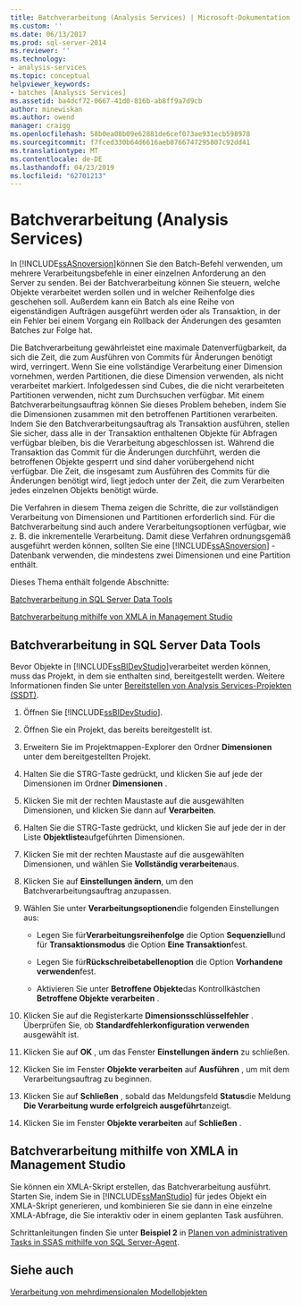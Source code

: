 ```yaml
---
title: Batchverarbeitung (Analysis Services) | Microsoft-Dokumentation
ms.custom: ''
ms.date: 06/13/2017
ms.prod: sql-server-2014
ms.reviewer: ''
ms.technology:
- analysis-services
ms.topic: conceptual
helpviewer_keywords:
- batches [Analysis Services]
ms.assetid: ba4dcf72-0667-41d0-816b-ab8ff9a7d9cb
author: minewiskan
ms.author: owend
manager: craigg
ms.openlocfilehash: 58b0ea08b09e62881de6cef073ae931ecb598978
ms.sourcegitcommit: f7fced330b64d6616aeb8766747295807c92dd41
ms.translationtype: MT
ms.contentlocale: de-DE
ms.lasthandoff: 04/23/2019
ms.locfileid: "62701213"
---
```

# <a name="batch-processing-analysis-services"></a>Batchverarbeitung (Analysis Services)
  In [!INCLUDE[ssASnoversion](../../includes/ssasnoversion-md.md)]können Sie den Batch-Befehl verwenden, um mehrere Verarbeitungsbefehle in einer einzelnen Anforderung an den Server zu senden. Bei der Batchverarbeitung können Sie steuern, welche Objekte verarbeitet werden sollen und in welcher Reihenfolge dies geschehen soll. Außerdem kann ein Batch als eine Reihe von eigenständigen Aufträgen ausgeführt werden oder als Transaktion, in der ein Fehler bei einem Vorgang ein Rollback der Änderungen des gesamten Batches zur Folge hat.  
  
 Die Batchverarbeitung gewährleistet eine maximale Datenverfügbarkeit, da sich die Zeit, die zum Ausführen von Commits für Änderungen benötigt wird, verringert. Wenn Sie eine vollständige Verarbeitung einer Dimension vornehmen, werden Partitionen, die diese Dimension verwenden, als nicht verarbeitet markiert. Infolgedessen sind Cubes, die die nicht verarbeiteten Partitionen verwenden, nicht zum Durchsuchen verfügbar. Mit einem Batchverarbeitungsauftrag können Sie dieses Problem beheben, indem Sie die Dimensionen zusammen mit den betroffenen Partitionen verarbeiten. Indem Sie den Batchverarbeitungsauftrag als Transaktion ausführen, stellen Sie sicher, dass alle in der Transaktion enthaltenen Objekte für Abfragen verfügbar bleiben, bis die Verarbeitung abgeschlossen ist. Während die Transaktion das Commit für die Änderungen durchführt, werden die betroffenen Objekte gesperrt und sind daher vorübergehend nicht verfügbar. Die Zeit, die insgesamt zum Ausführen des Commits für die Änderungen benötigt wird, liegt jedoch unter der Zeit, die zum Verarbeiten jedes einzelnen Objekts benötigt würde.  
  
 Die Verfahren in diesem Thema zeigen die Schritte, die zur vollständigen Verarbeitung von Dimensionen und Partitionen erforderlich sind. Für die Batchverarbeitung sind auch andere Verarbeitungsoptionen verfügbar, wie z. B. die inkrementelle Verarbeitung. Damit diese Verfahren ordnungsgemäß ausgeführt werden können, sollten Sie eine [!INCLUDE[ssASnoversion](../../includes/ssasnoversion-md.md)] -Datenbank verwenden, die mindestens zwei Dimensionen und eine Partition enthält.  
  
 Dieses Thema enthält folgende Abschnitte:  
  
 [Batchverarbeitung in SQL Server Data Tools](#bkmk_ssdt)  
  
 [Batchverarbeitung mithilfe von XMLA in Management Studio](#bkmk_xmla)  
  
##  <a name="bkmk_ssdt"></a> Batchverarbeitung in SQL Server Data Tools  
 Bevor Objekte in [!INCLUDE[ssBIDevStudio](../../includes/ssbidevstudio-md.md)]verarbeitet werden können, muss das Projekt, in dem sie enthalten sind, bereitgestellt werden. Weitere Informationen finden Sie unter [Bereitstellen von Analysis Services-Projekten &#40;SSDT&#41;](deploy-analysis-services-projects-ssdt.md).  
  
1.  Öffnen Sie [!INCLUDE[ssBIDevStudio](../../includes/ssbidevstudio-md.md)].  
  
2.  Öffnen Sie ein Projekt, das bereits bereitgestellt ist.  
  
3.  Erweitern Sie im Projektmappen-Explorer den Ordner **Dimensionen** unter dem bereitgestellten Projekt.  
  
4.  Halten Sie die STRG-Taste gedrückt, und klicken Sie auf jede der Dimensionen im Ordner **Dimensionen** .  
  
5.  Klicken Sie mit der rechten Maustaste auf die ausgewählten Dimensionen, und klicken Sie dann auf **Verarbeiten**.  
  
6.  Halten Sie die STRG-Taste gedrückt, und klicken Sie auf jede der in der Liste **Objektliste**aufgeführten Dimensionen.  
  
7.  Klicken Sie mit der rechten Maustaste auf die ausgewählten Dimensionen, und wählen Sie **Vollständig verarbeiten**aus.  
  
8.  Klicken Sie auf **Einstellungen ändern**, um den Batchverarbeitungsauftrag anzupassen.  
  
9. Wählen Sie unter **Verarbeitungsoptionen**die folgenden Einstellungen aus:  
  
    -   Legen Sie für**Verarbeitungsreihenfolge** die Option **Sequenziell**und für **Transaktionsmodus** die Option **Eine Transaktion**fest.  
  
    -   Legen Sie für**Rückschreibetabellenoption** die Option **Vorhandene verwenden**fest.  
  
    -   Aktivieren Sie unter **Betroffene Objekte**das Kontrollkästchen **Betroffene Objekte verarbeiten** .  
  
10. Klicken Sie auf die Registerkarte **Dimensionsschlüsselfehler** . Überprüfen Sie, ob **Standardfehlerkonfiguration verwenden** ausgewählt ist.  
  
11. Klicken Sie auf **OK** , um das Fenster **Einstellungen ändern** zu schließen.  
  
12. Klicken Sie im Fenster **Objekte verarbeiten** auf **Ausführen** , um mit dem Verarbeitungsauftrag zu beginnen.  
  
13. Klicken Sie auf **Schließen** , sobald das Meldungsfeld **Status**die Meldung **Die Verarbeitung wurde erfolgreich ausgeführt**anzeigt.  
  
14. Klicken Sie im Fenster **Objekte verarbeiten** auf **Schließen** .  
  
##  <a name="bkmk_xmla"></a> Batchverarbeitung mithilfe von XMLA in Management Studio  
 Sie können ein XMLA-Skript erstellen, das Batchverarbeitung ausführt. Starten Sie, indem Sie in [!INCLUDE[ssManStudio](../../includes/ssmanstudio-md.md)] für jedes Objekt ein XMLA-Skript generieren, und kombinieren Sie sie dann in eine einzelne XMLA-Abfrage, die Sie interaktiv oder in einem geplanten Task ausführen.  
  
 Schrittanleitungen finden Sie unter **Beispiel 2** in [Planen von administrativen Tasks in SSAS mithilfe von SQL Server-Agent](../instances/schedule-ssas-administrative-tasks-with-sql-server-agent.md).  
  
## <a name="see-also"></a>Siehe auch  
 [Verarbeitung von mehrdimensionalen Modellobjekten](processing-a-multidimensional-model-analysis-services.md)  
  
  

